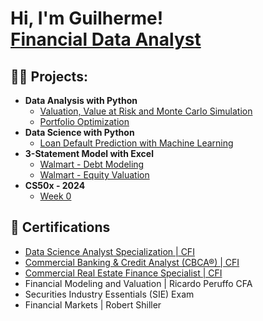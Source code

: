<h1>Hi, I'm Guilherme! <br/><a href="https://github.com/guilhermegscastro">Financial Data Analyst</a>
  
<h2>👨‍💻 Projects:</h2>

- <b>Data Analysis with Python </b>
  - [Valuation, Value at Risk and Monte Carlo Simulation](https://github.com/guilhermegscastro/Valuation_VaR_Monte_Carlo_Simulation)
  - [Portfolio Optimization](https://github.com/guilhermegscastro/Portifolio-Optimization)
- <b>Data Science with Python </b>
  - [Loan Default Prediction with Machine Learning](https://github.com/guilhermegscastro/Credit-Risk-Analysis)
- <b>3-Statement Model with Excel </b>
  - [Walmart - Debt Modeling](https://github.com/guilhermegscastro/Walmart-DebtModeling)
  - [Walmart - Equity Valuation](https://github.com/guilhermegscastro/Walmart-EquityValuation)
- <b>CS50x - 2024 </b>
  - [Week 0](https://github.com/guilhermegscastro/Week_0)

<h2>🔭 Certifications </h2>

- [Data Science Analyst Specialization | CFI ](https://www.credential.net/e68d0c36-3cb3-4c35-9cac-83b9d96b0ff9)
- [Commercial Banking & Credit Analyst (CBCA®) | CFI](https://www.credential.net/73004c3e-95cc-48b0-867e-39b615febe29)
- [Commercial Real Estate Finance Specialist | CFI ](https://www.credential.net/c2e4dabf-8755-4c32-8f14-fe64b12e01ee)
- Financial Modeling and Valuation | Ricardo Peruffo CFA
- Securities Industry Essentials (SIE) Exam
- Financial Markets | Robert Shiller



<!--
**joshmadakor1/joshmadakor1** is a ✨ _special_ ✨ repository because its `README.md` (this file) appears on your GitHub profile.

Here are some ideas to get you started:

- 🔭 I’m currently working on ...
- 🌱 I’m currently learning ...
- 👯 I’m looking to collaborate on ...
- 🤔 I’m looking for help with ...
- 💬 Ask me about ...
- 📫 How to reach me: ...
- 😄 Pronouns: ...
- ⚡ Fun fact: ...
-->
